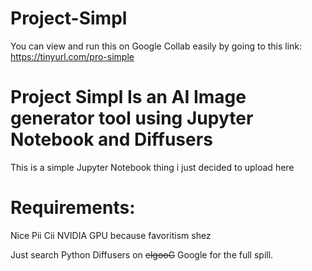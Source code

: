# Project-Simpl
You can view and run this on Google Collab easily by going to this link: 
https://tinyurl.com/pro-simple
#
# Project Simpl Is an AI Image generator tool using Jupyter Notebook and Diffusers
This is a simple Jupyter Notebook thing i just decided to upload here 

# Requirements:
Nice Pii Cii
NVIDIA GPU because favoritism shez 

Just search Python Diffusers on ~~elgooG~~ Google for the full spill.



